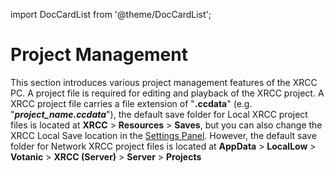 import DocCardList from '@theme/DocCardList';

# Project Management

This section introduces various project management features of the XRCC PC. A project file is required for editing and playback of the XRCC project. A XRCC project file carries a file extension of "**.ccdata**" (e.g. "***project_name.ccdata***"), the default save folder for Local XRCC project files is located at **XRCC** > **Resources** > **Saves**, but you can also change the XRCC Local Save location in the [Settings Panel](/PCMode/Misc/Settings). However, the default save folder for Network XRCC project files is located at **AppData** > **LocalLow** > **Votanic** > **XRCC (Server)** > **Server** > **Projects**

<DocCardList />